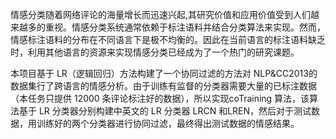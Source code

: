   情感分类随着网络评论的海量增长而迅速兴起,其研究价值和应用价值受到人们越来越多的重视。情感分类系统通常依赖于标注语料并结合分类算法来实现。然而，情感标注语料的分布在不同语言下是极不均衡的。因此在当前语言的标注语料缺乏时，利用其他语言的资源来实现情感分类已经成为了一个热门的研究课题。

  本项目基于 LR（逻辑回归）方法构建了一个协同过滤的方法对 NLP&CC2013的数据集行了跨语言的情感分析。由于训练有监督的分类器需要大量的已标注数据（本任务只提供 12000 条评论标注好的数据），所以实现coTraining 算法，该算法基于 LR 分类器分别构建中英文的 LR 分类器 LRCN 和LREN，然后对于测试数据，用训练好的两个分类器进行协同过滤，最终得出测试数据的情感结果。

